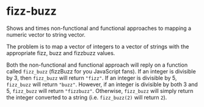 # fizz-buzz
Shows and times non-functional and functional approaches to mapping a numeric vector to string vector.

The problem is to map a vector of integers to a vector of strings with the appropriate fizz, buzz and fizzbuzz values.

Both the non-functional and functional approach will reply on a function called `fizz_buzz` (fizzBuzz for you JavaScript fans).
If an integer is divisible by 3, then `fizz_buzz` will return `"fizz"`. If an integer is divisible by 5, `fizz_buzz` will return `"buzz"`. However, if an integer is divisible by both 3 and 5, `fizz_buzz` will return `"fizzbuzz"`. Otherwise, `fizz_buzz` will simply return the integer converted to a string (i.e. `fizz_buzz(2)` will return `2`).

